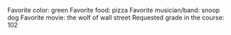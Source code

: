 Favorite color: green
Favorite food: pizza
Favorite musician/band: snoop dog
Favorite movie: the wolf of wall street
Requested grade in the course: 102
